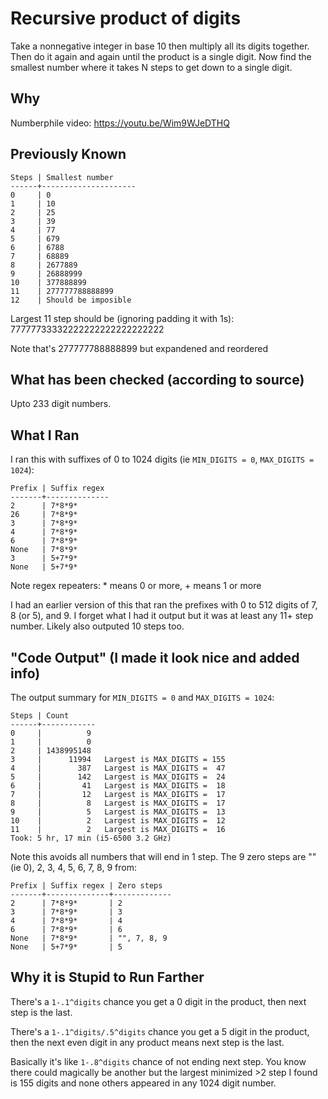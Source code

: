 # Recursive product of digits
Take a nonnegative integer in base 10 then multiply all its digits together. Then do it again and again until the product is a single digit. Now find the smallest number where it takes N steps to get down to a single digit.

## Why
Numberphile video: https://youtu.be/Wim9WJeDTHQ

## Previously Known
```
Steps | Smallest number
------+---------------------
0     | 0
1     | 10
2     | 25
3     | 39
4     | 77
5     | 679
6     | 6788
7     | 68889
8     | 2677889
9     | 26888999
10    | 377888899
11    | 277777788888899
12    | Should be imposible
```

Largest 11 step should be (ignoring padding it with 1s): 77777733332222222222222222222

Note that's 277777788888899 but expandened and reordered

## What has been checked (according to source)
Upto 233 digit numbers.

## What I Ran
I ran this with suffixes of 0 to 1024 digits (ie `MIN_DIGITS = 0`, `MAX_DIGITS = 1024`):
```
Prefix | Suffix regex
-------+--------------
2      | 7*8*9*
26     | 7*8*9*
3      | 7*8*9*
4      | 7*8*9*
6      | 7*8*9*
None   | 7*8*9*
3      | 5+7*9*
None   | 5+7*9*
```
Note regex repeaters: * means 0 or more, + means 1 or more

I had an earlier version of this that ran the prefixes with 0 to 512 digits of 7, 8 (or 5), and 9. I forget what I had it output but it was at least any 11+ step number. Likely also outputed 10 steps too.

## "Code Output" (I made it look nice and added info)
The output summary for `MIN_DIGITS = 0` and `MAX_DIGITS = 1024`:
```
Steps | Count
------+------------
0     |          9
1     |          0
2     | 1438995148
3     |      11994   Largest is MAX_DIGITS = 155
4     |        387   Largest is MAX_DIGITS =  47
5     |        142   Largest is MAX_DIGITS =  24
6     |         41   Largest is MAX_DIGITS =  18
7     |         12   Largest is MAX_DIGITS =  17
8     |          8   Largest is MAX_DIGITS =  17
9     |          5   Largest is MAX_DIGITS =  13
10    |          2   Largest is MAX_DIGITS =  12
11    |          2   Largest is MAX_DIGITS =  16
Took: 5 hr, 17 min (i5-6500 3.2 GHz)
```
Note this avoids all numbers that will end in 1 step. The 9 zero steps are "" (ie 0), 2, 3, 4, 5, 6, 7, 8, 9 from:
```
Prefix | Suffix regex | Zero steps
-------+--------------+-------------
2      | 7*8*9*       | 2
3      | 7*8*9*       | 3
4      | 7*8*9*       | 4
6      | 7*8*9*       | 6
None   | 7*8*9*       | "", 7, 8, 9
None   | 5+7*9*       | 5
```

## Why it is Stupid to Run Farther
There's a `1-.1^digits` chance you get a 0 digit in the product, then next step is the last.

There's a `1-.1^digits/.5^digits` chance you get a 5 digit in the product, then the next even digit in any product means next step is the last.

Basically it's like `1-.8^digits` chance of not ending next step. You know there could magically be another but the largest minimized >2 step I found is 155 digits and none others appeared in any 1024 digit number.